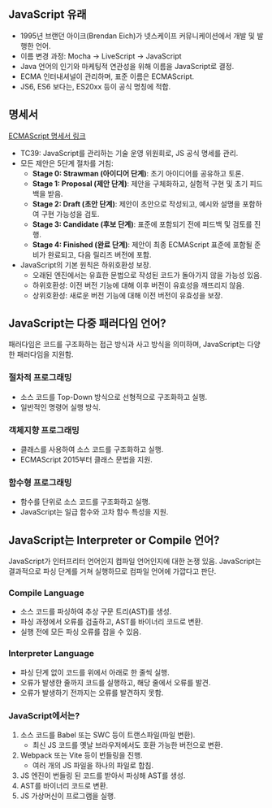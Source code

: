 ## JavaScript 유래
- 1995년 브랜던 아이크(Brendan Eich)가 넷스케이프 커뮤니케이션에서 개발 및 발행한 언어.
- 이름 변경 과정: Mocha -> LiveScript -> JavaScript
- Java 언어의 인기와 마케팅적 연관성을 위해 이름을 JavaScript로 결정.
- ECMA 인터내셔널이 관리하며, 표준 이름은 ECMAScript.
- JS6, ES6 보다는, ES20xx 등이 공식 명칭에 적합.

## 명세서
[ECMAScript 명세서 링크](https://262.ecma-international.org/)
- TC39: JavaScript를 관리하는 기술 운영 위원회로, JS 공식 명세를 관리.
- 모든 제안은 5단계 절차를 거침:
    - **Stage 0: Strawman (아이디어 단계)**: 초기 아이디어를 공유하고 토론.
    - **Stage 1: Proposal (제안 단계)**: 제안을 구체화하고, 실험적 구현 및 초기 피드백을 받음.
    - **Stage 2: Draft (초안 단계)**: 제안이 초안으로 작성되고, 예시와 설명을 포함하여 구현 가능성을 검토.
    - **Stage 3: Candidate (후보 단계)**: 표준에 포함되기 전에 피드백 및 검토를 진행.
    - **Stage 4: Finished (완료 단계)**: 제안이 최종 ECMAScript 표준에 포함될 준비가 완료되고, 다음 릴리즈 버전에 포함.
- JavaScript의 기본 원칙은 하위호환성 보장.
    - 오래된 엔진에서는 유효한 문법으로 작성된 코드가 돌아가지 않을 가능성 있음.
    - 하위호환성: 이전 버전 기능에 대해 이후 버전이 유효성을 깨뜨리지 않음.
    - 상위호환성: 새로운 버전 기능에 대해 이전 버전이 유효성을 보장.

## JavaScript는 다중 패러다임 언어?
패러다임은 코드를 구조화하는 접근 방식과 사고 방식을 의미하며, JavaScript는 다양한 패러다임을 지원함.

### 절차적 프로그래밍
- 소스 코드를 Top-Down 방식으로 선형적으로 구조화하고 실행.
- 일반적인 명령어 실행 방식.

### 객체지향 프로그래밍
- 클래스를 사용하여 소스 코드를 구조화하고 실행.
- ECMAScript 2015부터 클래스 문법을 지원.

### 함수형 프로그래밍
- 함수를 단위로 소스 코드를 구조화하고 실행.
- JavaScript는 일급 함수와 고차 함수 특성을 지원.

## JavaScript는 Interpreter or Compile 언어?
JavaScript가 인터프리터 언어인지 컴파일 언어인지에 대한 논쟁 있음.
JavaScript는 결과적으로 파싱 단계를 거쳐 실행하므로 컴파일 언어에 가깝다고 판단.
### Compile Language
- 소스 코드를 파싱하여 추상 구문 트리(AST)를 생성.
- 파싱 과정에서 오류를 검출하고, AST를 바이너리 코드로 변환.
- 실행 전에 모든 파싱 오류를 잡을 수 있음.

### Interpreter Language
- 파싱 단계 없이 코드를 위에서 아래로 한 줄씩 실행.
- 오류가 발생한 줄까지 코드를 실행하고, 해당 줄에서 오류를 발견.
- 오류가 발생하기 전까지는 오류를 발견하지 못함.

### JavaScript에서는?
1. 소스 코드를 Babel 또는 SWC 등이 트랜스파일(파일 변환).
    - 최신 JS 코드를 옛날 브라우저에서도 호환 가능한 버전으로 변환.
2. Webpack 또는 Vite 등이 번들링을 진행.
    - 여러 개의 JS 파일을 하나의 파일로 합침.
3. JS 엔진이 번들링 된 코드를 받아서 파싱해 AST를 생성.
4. AST를 바이너리 코드로 변환.
5. JS 가상머신이 프로그램을 실행.